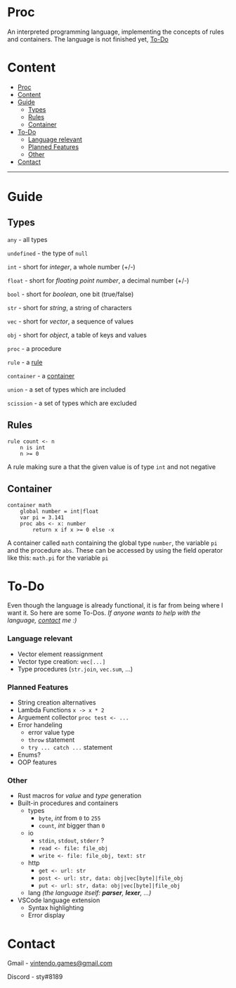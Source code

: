 # Proc
An interpreted programming language, implementing the concepts of rules and containers. The language is not finished yet, [To-Do](#to-do)

# Content
- [Proc](#proc)
- [Content](#content)
- [Guide](#guide)
  - [Types](#types)
  - [Rules](#rules)
  - [Container](#container)
- [To-Do](#to-do)
    - [Language relevant](#language-relevant)
    - [Planned Features](#planned-features)
    - [Other](#other)
- [Contact](#contact)

---

# Guide

## Types
`any` - all types

`undefined` - the type of `null`

`int` - short for *integer*, a whole number (+/-)

`float` - short for *floating point number*, a decimal number (+/-)

`bool` - short for *boolean*, one bit (true/false)

`str` - short for *string*, a string of characters

`vec` - short for *vector*, a sequence of values

`obj` - short for *object*, a table of keys and values

`proc` - a procedure

`rule` - a [rule](#rules)

`container` - a [container](#container)

`union` - a set of types which are included

`scission` - a set of types which are excluded

## Rules
```
rule count <- n
    n is int
    n >= 0
```
A rule making sure a that the given value is of type `int` and not negative

## Container
```
container math
    global number = int|float
    var pi = 3.141
    proc abs <- x: number
        return x if x >= 0 else -x
```
A container called `math` containing the global type `number`, the variable `pi` and the procedure `abs`. These can be accessed by using the field operator like this: `math.pi` for the variable `pi`

# To-Do
Even though the language is already functional, it is far from being where I want it. So here are some To-Dos. 
*If anyone wants to help with the language, [contact](#contact) me :)*

### Language relevant
- Vector element reassignment
- Vector type creation: `vec[...]`
- Type procedures (`str.join`, `vec.sum`, ...)
### Planned Features
- String creation alternatives
- Lambda Functions `x -> x * 2`
- Arguement collector `proc test <- ...`
- Error handeling
    - error value type
    - `throw` statement
    - `try ... catch ...` statement
- Enums?
- OOP features
### Other
- Rust macros for *value* and *type* generation
- Built-in procedures and containers
    - types
        - `byte`, *int* from `0` to `255`
        - `count`, *int* bigger than `0`
    - io
        - `stdin`, `stdout`, `stderr` ?
        - `read <- file: file_obj`
        - `write <- file: file_obj, text: str`
    - http
        - `get <- url: str`
        - `post <- url: str, data: obj|vec[byte]|file_obj`
        - `put <- url: str, data: obj|vec[byte]|file_obj`
    - lang *(the language itself: **parser**, **lexer**, ...)*
- VSCode language extension
    - Syntax highlighting
    - Error display

# Contact

Gmail - vintendo.games@gmail.com

Discord - sty#8189